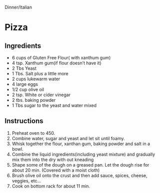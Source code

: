 Dinner/Italian

# Pizza

## Ingredients

- 6 cups of Gluten Free Flour( with xanthum gum)
- 4 tsp. Xanthum gum(if flour doesn’t have it)
- 2 Tbs Yeast
- 1 Tbs. Salt plus a little more
- 2 cups lukewarm water
- 4 large eggs
- 1/2 cup olive oil
- 2 tsp. White or cider vinegar
- 2 tbs. baking powder
- 1 Tbs sugar to the yeast and water mixed

## Instructions

1. Preheat oven to 450.
2. Combine water, sugar and yeast and let sit until foamy. 
3. Whisk together the flour, xanthan gum, baking powder and salt in a bowl.
4. Combine the liquid ingredients(including yeast mixture) and gradually mix them into the dry with out kneading
5. Shape some of the dough on a greased pan. Let the dough rise for about 20 min. (Covered with a moist cloth)
6. Brush olive oil onto the crust and then add sauce, spices, cheese, veggies, etc…
7. Cook on bottom rack for about 11 min. 
